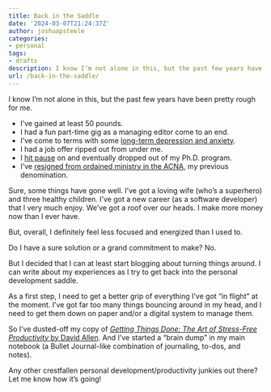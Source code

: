 ```yaml
---
title: Back in the Saddle
date: '2024-03-07T21:24:37Z'
author: joshuapsteele
categories:
- personal
tags:
- drafts
description: I know I’m not alone in this, but the past few years have been pretty rough for me. - I’ve gained at least 50 pounds.
url: /back-in-the-saddle/
---
```

I know I’m not alone in this, but the past few years have been pretty rough for me.

- I’ve gained at least 50 pounds.
- I had a fun part-time gig as a managing editor come to an end.
- I’ve come to terms with some [long-term depression and anxiety](https://joshuapsteele.com/its-time-to-get-some-help/).
- I had a job offer ripped out from under me.
- I [hit pause](https://joshuapsteele.com/its-official-im-hitting-pause-on-my-ph-d-for-a-year/) on and eventually dropped out of my Ph.D. program.
- I’ve [resigned from ordained ministry in the ACNA](https://joshuapsteele.com/im-resigning-from-ordained-ministry-in-the-anglican-church-in-north-america/), my previous denomination.

Sure, some things have gone well. I’ve got a loving wife (who’s a superhero) and three healthy children. I’ve got a new career (as a software developer) that I very much enjoy. We’ve got a roof over our heads. I make more money now than I ever have.

But, overall, I definitely feel less focused and energized than I used to.

Do I have a sure solution or a grand commitment to make? No.

But I decided that I can at least start blogging about turning things around. I can write about my experiences as I try to get back into the personal development saddle.

As a first step, I need to get a better grip of everything I’ve got “in flight” at the moment. I’ve got far too many things bouncing around in my head, and I need to get them down on paper and/or a digital system to manage them.

So I’ve dusted-off my copy of [*Getting Things Done: The Art of Stress-Free Productivity* by David Allen](https://amzn.to/3wJO5iZ). And I’ve started a “brain dump” in my main notebook (a Bullet Journal-like combination of journaling, to-dos, and notes).

Any other crestfallen personal development/productivity junkies out there? Let me know how it’s going!
